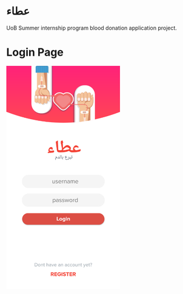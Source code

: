 # عطاء
UoB Summer internship program blood donation application project.

# Login Page
<img src="screenshots/Login%20Page.png" width="300">
